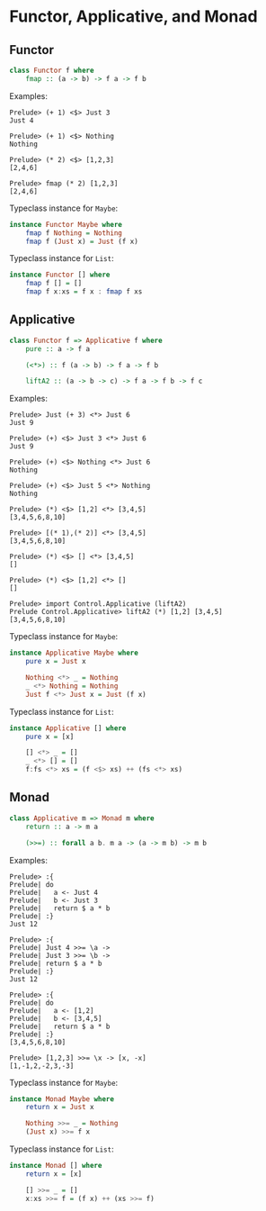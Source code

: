 # Functor, Applicative, and Monad

## Functor

```haskell
class Functor f where
    fmap :: (a -> b) -> f a -> f b
```

Examples:

```
Prelude> (+ 1) <$> Just 3
Just 4

Prelude> (+ 1) <$> Nothing
Nothing

Prelude> (* 2) <$> [1,2,3]
[2,4,6]

Prelude> fmap (* 2) [1,2,3]
[2,4,6]
```

Typeclass instance for `Maybe`:

```haskell
instance Functor Maybe where
    fmap f Nothing = Nothing
    fmap f (Just x) = Just (f x)
```

Typeclass instance for `List`:

```haskell
instance Functor [] where
    fmap f [] = []
    fmap f x:xs = f x : fmap f xs
```

## Applicative

```haskell
class Functor f => Applicative f where
    pure :: a -> f a

    (<*>) :: f (a -> b) -> f a -> f b

    liftA2 :: (a -> b -> c) -> f a -> f b -> f c
```

Examples:

```
Prelude> Just (+ 3) <*> Just 6
Just 9

Prelude> (+) <$> Just 3 <*> Just 6
Just 9

Prelude> (+) <$> Nothing <*> Just 6
Nothing

Prelude> (+) <$> Just 5 <*> Nothing
Nothing

Prelude> (*) <$> [1,2] <*> [3,4,5]
[3,4,5,6,8,10]

Prelude> [(* 1),(* 2)] <*> [3,4,5]
[3,4,5,6,8,10]

Prelude> (*) <$> [] <*> [3,4,5]
[]

Prelude> (*) <$> [1,2] <*> []
[]

Prelude> import Control.Applicative (liftA2)
Prelude Control.Applicative> liftA2 (*) [1,2] [3,4,5]
[3,4,5,6,8,10]
```

Typeclass instance for `Maybe`:

```haskell
instance Applicative Maybe where
    pure x = Just x

    Nothing <*> _ = Nothing
    _ <*> Nothing = Nothing
    Just f <*> Just x = Just (f x)
```

Typeclass instance for `List`:

```haskell
instance Applicative [] where
    pure x = [x]

    [] <*> _ = []
    _ <*> [] = []
    f:fs <*> xs = (f <$> xs) ++ (fs <*> xs)
```

## Monad

```haskell
class Applicative m => Monad m where
    return :: a -> m a

    (>>=) :: forall a b. m a -> (a -> m b) -> m b
```

Examples:

```
Prelude> :{
Prelude| do
Prelude|   a <- Just 4
Prelude|   b <- Just 3
Prelude|   return $ a * b
Prelude| :}
Just 12

Prelude> :{
Prelude| Just 4 >>= \a ->
Prelude| Just 3 >>= \b ->
Prelude| return $ a * b
Prelude| :}
Just 12

Prelude> :{
Prelude| do
Prelude|   a <- [1,2]
Prelude|   b <- [3,4,5]
Prelude|   return $ a * b
Prelude| :}
[3,4,5,6,8,10]

Prelude> [1,2,3] >>= \x -> [x, -x]
[1,-1,2,-2,3,-3]
```

Typeclass instance for `Maybe`:

```haskell
instance Monad Maybe where
    return x = Just x

    Nothing >>= _ = Nothing
    (Just x) >>= f x
```

Typeclass instance for `List`:

```haskell
instance Monad [] where
    return x = [x]

    [] >>= _ = []
    x:xs >>= f = (f x) ++ (xs >>= f)
```
